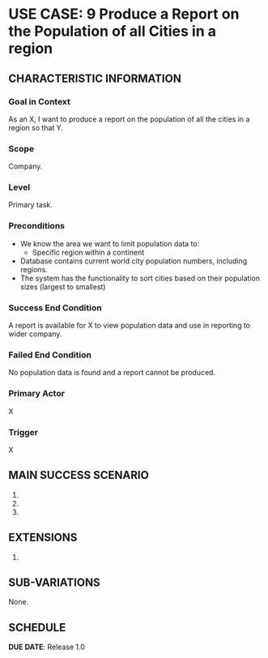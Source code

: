 # USE CASE: 9 Produce a Report on the Population of all Cities in a region

## CHARACTERISTIC INFORMATION

### Goal in Context

As an X, I want to produce a report on the population of all the cities in a region so that Y.

### Scope

Company.

### Level

Primary task.

### Preconditions

- We know the area we want to limit population data to:
    - Specific region within a continent
- Database contains current world city population numbers, including regions.
- The system has the functionality to sort cities based on their population sizes (largest to smallest)

### Success End Condition

A report is available for X to view population data and use in reporting to wider company.

### Failed End Condition

No population data is found and a report cannot be produced.

### Primary Actor

X

### Trigger

X

## MAIN SUCCESS SCENARIO

1.
2.
3.

## EXTENSIONS

1.

## SUB-VARIATIONS

None.

## SCHEDULE

**DUE DATE**: Release 1.0